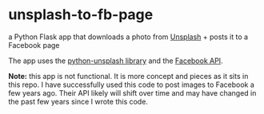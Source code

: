 # unsplash-to-fb-page
a Python Flask app that downloads a photo from [Unsplash](https://unsplash.com/) + posts it to a Facebook page

The app uses the [python-unsplash library](https://github.com/yakupadakli/python-unsplash)
and the [Facebook API](https://developers.facebook.com/docs/pages/getting-started).

**Note:** this app is not functional. It is more concept and pieces as it sits in this repo.
I have successfully used this code to post images to Facebook a few years ago.
Their API likely will shift over time and may have changed in the past few years since I wrote this code.
